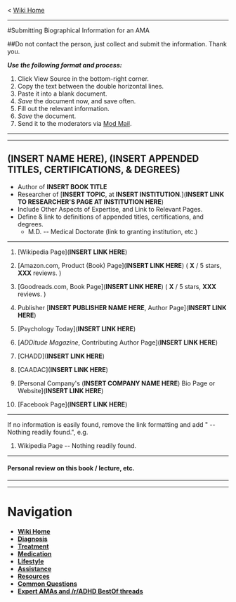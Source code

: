 ﻿< [Wiki Home](/r/adhd/wiki)  

***

#Submitting Biographical Information for an AMA

##Do not contact the person, just collect and submit the information. Thank you.

***Use the following format and process:***  
1. Click View Source in the bottom-right corner.  
2. Copy the text between the double horizontal lines.  
3. Paste it into a blank document.  
4. *Save* the document now, and save often.   
5. Fill out the relevant information.  
6. *Save* the document.  
7. Send it to the moderators via [Mod Mail](http://www.reddit.com/message/compose?to=%2Fr%2FADHD).

***************************  
***************************  

## (**INSERT NAME HERE**), (**INSERT APPENDED TITLES, CERTIFICATIONS, & DEGREES**)

* Author of **INSERT BOOK TITLE** 
* Researcher of [**INSERT TOPIC**, at **INSERT INSTITUTION**.](**INSERT LINK TO RESEARCHER'S PAGE AT INSTITUTION HERE**)  
* Include Other Aspects of Expertise, and Link to Relevant Pages.  
* Define & link to definitions of appended titles, certifications, and degrees.  
  * M.D. -- Medical Doctorate (link to granting institution, etc.)

***
1. [Wikipedia Page](**INSERT LINK HERE**)

2. [Amazon.com, Product (Book) Page](**INSERT LINK HERE**)  ( **X** / 5 stars, **XXX** reviews. )  

3. [Goodreads.com, Book Page](**INSERT LINK HERE**)  ( **X** / 5 stars, **XXX** reviews. )  

4. Publisher [**INSERT PUBLISHER NAME HERE**, Author Page](**INSERT LINK HERE**)

5. [Psychology Today](**INSERT LINK HERE**)

6. [*ADDitude Magazine*, Contributing Author Page](**INSERT LINK HERE**)

7. [CHADD](**INSERT LINK HERE**)   

8. [CAADAC](**INSERT LINK HERE**)

9. [Personal Company's (**INSERT COMPANY NAME HERE**) Bio Page or Website](**INSERT LINK HERE**)

10. [Facebook Page](**INSERT LINK HERE**) 

***
If no information is easily found, remove the link formatting and add " -- Nothing readily found.", e.g.

  1. Wikipedia Page -- Nothing readily found. 

***


#### Personal review on this book / lecture, etc.




***************************  
***************************  
# Navigation

* **[Wiki Home](/r/adhd/wiki)**  
* **[Diagnosis](/r/adhd/wiki/diagnosis)**  
* **[Treatment](/r/adhd/wiki/treatment)**  
* **[Medication](/r/adhd/wiki/medication)**  
* **[Lifestyle](/r/adhd/wiki/lifestyle)**  
* **[Assistance](/r/adhd/wiki/assistance)**  
* **[Resources](/r/adhd/wiki/resources)**  
* **[Common Questions](/r/adhd/wiki/common_questions)**  
* **[Expert AMAs and /r/ADHD BestOf threads](/r/adhd/wiki/BestOf)**  
